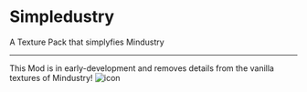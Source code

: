 # Simpledustry
A Texture Pack that simplyfies Mindustry

---

This Mod is in early-development and removes details from the vanilla textures of Mindustry!
![icon](https://github.com/Yoru-Kitsune/Simpledustry/assets/108625654/b4bdb845-bf75-4dd5-befd-38a41df12e2a)
